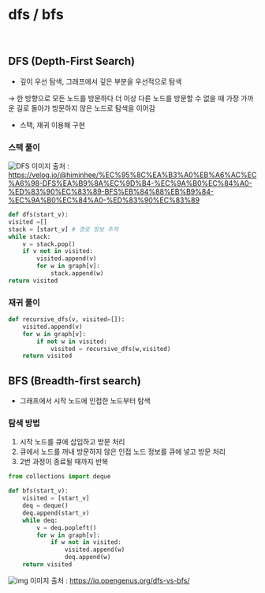 # dfs / bfs

<br>

## DFS (Depth-First Search)

- 깊이 우선 탐색, 그래프에서 깊은 부분을 우선적으로 탐색

→ 한 방향으로 모든 노드를 방문하다 더 이상 다른 노드를 방문할 수 없을 때 가장 가까운 길로 돌아가 방문하지 않은 노드로 탐색을 이어감

- 스택, 재귀 이용해 구현

### 스택 풀이

![DFS](https://github.com/de-algorithm/coding-test-study/assets/64563859/5e45ea5a-3d47-4695-94a9-7337bff21a58)
이미지 출처 : https://velog.io/@himinhee/%EC%95%8C%EA%B3%A0%EB%A6%AC%EC%A6%98-DFS%EA%B9%8A%EC%9D%B4-%EC%9A%B0%EC%84%A0-%ED%83%90%EC%83%89-BFS%EB%84%88%EB%B9%84-%EC%9A%B0%EC%84%A0-%ED%83%90%EC%83%89

```python
def dfs(start_v):
visited =[]
stack = [start_v] # 경로 정보 추적
while stack:
	v = stack.pop()
	if v not in visited:
		visited.append(v)
		for w in graph[v]:
			stack.append(w)
return visited
```

### 재귀 풀이

```python
def recursive_dfs(v, visited=[]):
    visited.append(v)
    for w in graph[v]:
        if not w in visited:
            visited = recursive_dfs(w,visited)
    return visited
```

## BFS (Breadth-first search)

- 그래프에서 시작 노드에 인접한 노드부터 탐색

### 탐색 방법

1. 시작 노드를 큐에 삽입하고 방문 처리
2. 큐에서 노드를 꺼내 방문하지 않은 인접 노드 정보를 큐에 넣고 방문 처리
3. 2번 과정이 종료될 때까지 반복

```python
from collections import deque

def bfs(start_v):
    visited = [start_v]
    deq = deque()
    deq.append(start_v)
    while deq:
        v = deq.popleft()
        for w in graph[v]:
            if w not in visited:
                visited.append(w)
                deq.append(w)
    return visited
```

![img](https://github.com/de-algorithm/coding-test-study/assets/64563859/1a16e855-7e81-47a9-8a3a-ffaade377d70)
이미지 출처 : https://iq.opengenus.org/dfs-vs-bfs/
